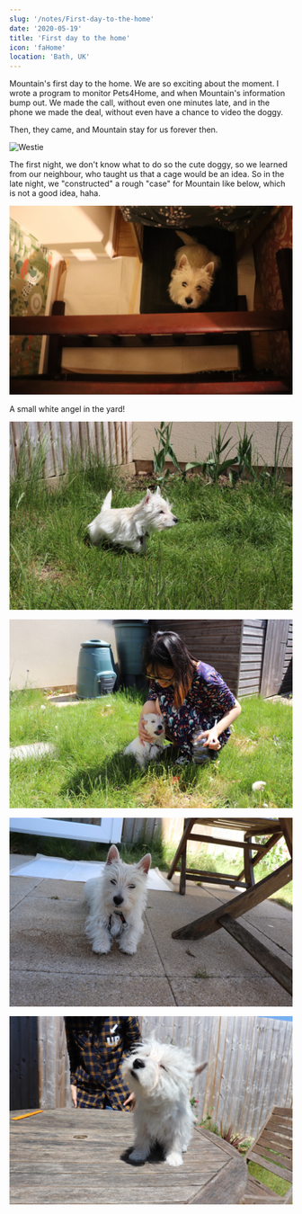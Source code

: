 ```yaml
---
slug: '/notes/First-day-to-the-home'
date: '2020-05-19'
title: 'First day to the home'
icon: 'faHome'
location: 'Bath, UK'
---
```


Mountain's first day to the home. We are so exciting about the moment. I wrote a program to monitor Pets4Home, and when Mountain's information bump out. We made the call, without even one minutes late, and in the phone we made the deal, without even have a chance to video the doggy.

Then, they came, and Mountain stay for us forever then.

![Westie](figure1.jpeg)

The first night, we don't know what to do so the cute doggy, so we learned from our neighbour, who taught us that a cage would be an idea. So in the late night, we "constructed" a rough "case" for Mountain like below, which is not a good idea, haha.

![Westie](figure2.jpeg)

A small white angel in the yard!

![Westie](figure3.jpeg)

![Westie](figure4.jpeg)

![Westie](figure5.jpeg)

![Westie](figure6.jpeg)